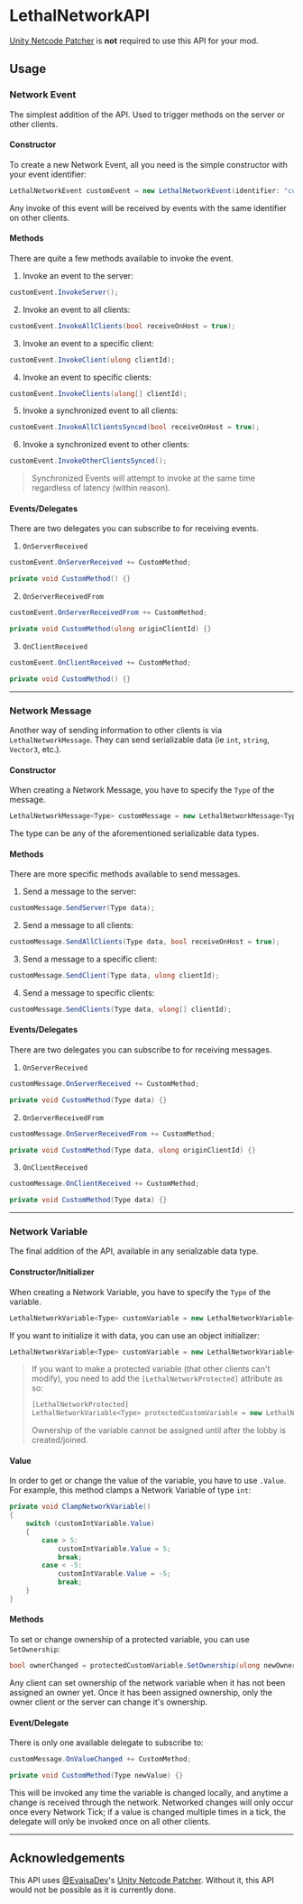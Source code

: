 # LethalNetworkAPI

[Unity Netcode Patcher](https://github.com/EvaisaDev/UnityNetcodePatcher/) is **not** required to use this API for your mod.

## Usage

### Network Event

The simplest addition of the API. Used to trigger methods on the server or other clients.

#### Constructor

To create a new Network Event, all you need is the simple constructor with your event identifier:

```csharp
LethalNetworkEvent customEvent = new LethalNetworkEvent(identifier: "customIdentifier");
```

Any invoke of this event will be received by events with the same identifier on other clients.

#### Methods

There are quite a few methods available to invoke the event.

1. Invoke an event to the server:

```csharp
customEvent.InvokeServer();
```

2. Invoke an event to all clients:

```csharp
customEvent.InvokeAllClients(bool receiveOnHost = true);
```

3. Invoke an event to a specific client:

```csharp
customEvent.InvokeClient(ulong clientId);
```

4. Invoke an event to specific clients:

```csharp
customEvent.InvokeClients(ulong[] clientId);
```

5. Invoke a synchronized event to all clients:

```csharp
customEvent.InvokeAllClientsSynced(bool receiveOnHost = true);
```

6. Invoke a synchronized event to other clients:

```csharp
customEvent.InvokeOtherClientsSynced();
```

> Synchronized Events will attempt to invoke at the same time regardless of latency (within reason).

#### Events/Delegates

There are two delegates you can subscribe to for receiving events.

1. `OnServerReceived`

```csharp
customEvent.OnServerReceived += CustomMethod;

private void CustomMethod() {}
```

2. `OnServerReceivedFrom`

```csharp
customEvent.OnServerReceivedFrom += CustomMethod;

private void CustomMethod(ulong originClientId) {}
```

3. `OnClientReceived`

```csharp
customEvent.OnClientReceived += CustomMethod;

private void CustomMethod() {}
```

---

### Network Message

Another way of sending information to other clients is via `LethalNetworkMessage`. They can send serializable data (ie `int`, `string`, `Vector3`, etc.).

#### Constructor

When creating a Network Message, you have to specify the `Type` of the message.

```csharp
LethalNetworkMessage<Type> customMessage = new LethalNetworkMessage<Type>(identifier: "customIdentifier");
```

The type can be any of the aforementioned serializable data types.

#### Methods

There are more specific methods available to send messages.

1. Send a message to the server:

```csharp
customMessage.SendServer(Type data);
```

2. Send a message to all clients:

```csharp
customMessage.SendAllClients(Type data, bool receiveOnHost = true);
```

3. Send a message to a specific client:

```csharp
customMessage.SendClient(Type data, ulong clientId);
```

4. Send a message to specific clients:

```csharp
customMessage.SendClients(Type data, ulong[] clientId);
```

#### Events/Delegates

There are two delegates you can subscribe to for receiving messages.

1. `OnServerReceived`

```csharp
customMessage.OnServerReceived += CustomMethod;

private void CustomMethod(Type data) {}
```

2. `OnServerReceivedFrom`

```csharp
customMessage.OnServerReceivedFrom += CustomMethod;

private void CustomMethod(Type data, ulong originClientId) {}
```

3. `OnClientReceived`

```csharp
customMessage.OnClientReceived += CustomMethod;

private void CustomMethod(Type data) {}
```

---

### Network Variable

The final addition of the API, available in any serializable data type.

#### Constructor/Initializer

When creating a Network Variable, you have to specify the `Type` of the variable.

```csharp
LethalNetworkVariable<Type> customVariable = new LethalNetworkVariable<Type>(identifier: "customIdentifier");
```

If you want to initialize it with data, you can use an object initializer:

```csharp
LethalNetworkVariable<Type> customVariable = new LethalNetworkVariable<Type>(identifier: "customIdentifier") { Value = (Type)data; };
```

> If you want to make a protected variable (that other clients can't modify), you need to add the `[LethalNetworkProtected]` attribute as so:
> 
> ```csharp
> [LethalNetworkProtected]
> LethalNetworkVariable<Type> protectedCustomVariable = new LethalNetworkVariable<Type>(identifier: "customIdentifier");
> ```
> 
> Ownership of the variable cannot be assigned until after the lobby is created/joined.

#### Value

In order to get or change the value of the variable, you have to use `.Value`. For example, this method clamps a Network Variable of type `int`:

```csharp
private void ClampNetworkVariable()
{
    switch (customIntVariable.Value)
    {
        case > 5:
            customIntVariable.Value = 5;
            break;
        case < -5:
            customIntVarable.Value = -5;
            break;
    }
}
```

#### Methods

To set or change ownership of a protected variable, you can use `SetOwnership`:

```csharp
bool ownerChanged = protectedCustomVariable.SetOwnership(ulong newOwnerClientId);
```

Any client can set ownership of the network variable when it has not been assigned an owner yet. Once it has been assigned ownership, only the owner client or the server can change it's ownership.

#### Event/Delegate

There is only one available delegate to subscribe to:

```csharp
customMessage.OnValueChanged += CustomMethod;

private void CustomMethod(Type newValue) {}
```

This will be invoked any time the variable is changed locally, and anytime a change is received through the network. Networked changes will only occur once every Network Tick; if a value is changed multiple times in a tick, the delegate will only be invoked once on all other clients.

---

## Acknowledgements

This API uses [@EvaisaDev](https://github.com/EvaisaDev/)'s [Unity Netcode Patcher](https://github.com/EvaisaDev/UnityNetcodePatcher/). Without it, this API would not be possible as it is currently done.
